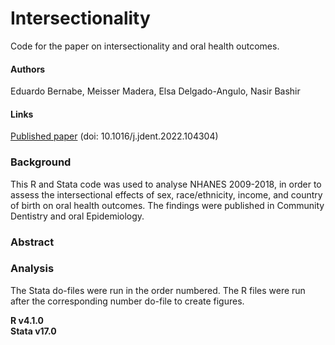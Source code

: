 # Intersectionality
Code for the paper on intersectionality and oral health outcomes.

#### Authors
Eduardo Bernabe, Meisser Madera, Elsa Delgado-Angulo, Nasir Bashir

#### Links
[Published paper](insert/link/to/paper) (doi: 10.1016/j.jdent.2022.104304)

### Background
This R and Stata code was used to analyse NHANES 2009-2018, in order to assess the intersectional effects of sex, race/ethnicity, income, and country of birth on oral health outcomes. The findings were published in Community Dentistry and oral Epidemiology.

### Abstract

### Analysis
The Stata do-files were run in the order numbered. The R files were run after the corresponding number do-file to create figures.

**R v4.1.0** \
**Stata v17.0**
